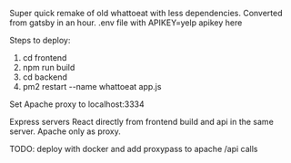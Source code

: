 Super quick remake of old whattoeat with less dependencies. Converted from gatsby in an hour.
.env file with APIKEY=yelp apikey here

Steps to deploy:
1. cd frontend
2. npm run build
3. cd backend
4. pm2 restart --name whattoeat app.js

Set Apache proxy to localhost:3334

Express servers React directly from frontend build and api in the same server. Apache only as proxy.

TODO: deploy with docker and add proxypass to apache /api calls